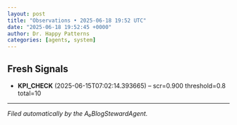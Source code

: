 ```yaml
---
layout: post
title: "Observations • 2025-06-18 19:52 UTC"
date: "2025-06-18 19:52:45 +0000"
author: Dr. Happy Patterns
categories: [agents, system]
---
```


## Fresh Signals

* **KPI_CHECK** (2025-06-15T07:02:14.393665) – scr=0.900 threshold=0.8 total=10

---

*Filed automatically by the A₀BlogStewardAgent.*
